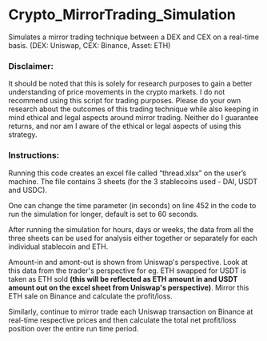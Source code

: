 # Crypto_MirrorTrading_Simulation
Simulates a mirror trading technique between a DEX and CEX on a real-time basis. (DEX: Uniswap, CEX: Binance, Asset: ETH)

### Disclaimer:
It should be noted that this is solely for research purposes to gain a better understanding of price movements in the crypto markets. I do not recommend using this script for trading purposes. Please do your own research about the outcomes of this trading technique while also keeping in mind ethical and legal aspects around mirror trading. Neither do I guarantee returns, and nor am I aware of the ethical or legal aspects of using this strategy.

### Instructions:
Running this code creates an excel file called “thread.xlsx” on the user’s machine. The file contains 3 sheets (for the 3 stablecoins used - DAI, USDT and USDC). 

One can change the time parameter (in seconds) on line 452 in the code to run the simulation for longer, default is set to 60 seconds. 

After running the simulation for hours, days or weeks, the data from all the three sheets can be used for analysis either together or separately for each individual stablecoin and ETH. 

Amount-in and amont-out is shown from Uniswap's perspective. Look at this data from the trader's perspective for eg. ETH swapped for USDT is taken as ETH sold __(this will be reflected as ETH amount in and USDT amount out on the excel sheet from Uniswap's perspective)__. Mirror this ETH sale on Binance and calculate the profit/loss. 

Similarly, continue to mirror trade each Uniswap transaction on Binance at real-time respective prices and then calculate the total net profit/loss position over the entire run time period. 
